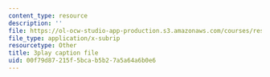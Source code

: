 ```yaml
---
content_type: resource
description: ''
file: https://ol-ocw-studio-app-production.s3.amazonaws.com/courses/res-6-012-introduction-to-probability-spring-2018/00f79d87215f5bcab5b27a5a64a6b0e6_ZWo1XgAQE5k.vtt
file_type: application/x-subrip
resourcetype: Other
title: 3play caption file
uid: 00f79d87-215f-5bca-b5b2-7a5a64a6b0e6
---
```

